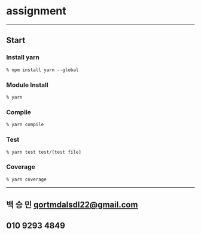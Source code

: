 # assignment

---

## Start

### Install yarn
```
% npm install yarn --global
```

### Module Install
```
% yarn
```

### Compile
```
% yarn compile
```

### Test
```
% yarn test test/[test file]
```

### Coverage
```
% yarn coverage
```

---

## 백 승 민 qortmdalsdl22@gmail.com
## 010 9293 4849

<br />
<br />

